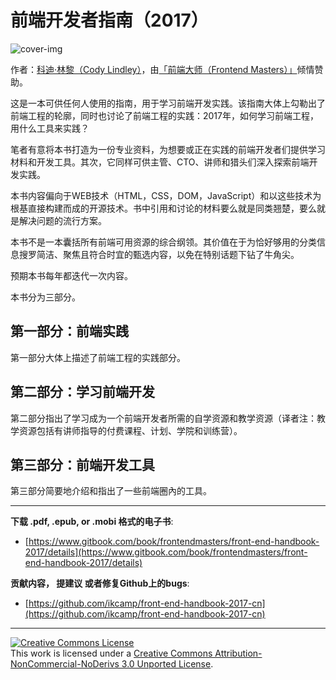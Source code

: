 # 前端开发者指南（2017）

![cover-img](http://frontendmasters.com/books/front-end-handbook/2017/cover.jpg)

作者：[科迪·林黎（Cody Lindley）](http://codylindley.com/)，由[「前端大师（Frontend Masters）」](https://frontendmasters.com/)倾情赞助。

这是一本可供任何人使用的指南，用于学习前端开发实践。该指南大体上勾勒出了前端工程的轮廓，同时也讨论了前端工程的实践：2017年，如何学习前端工程，用什么工具来实践？

笔者有意将本书打造为一份专业资料，为想要或正在实践的前端开发者们提供学习材料和开发工具。其次，它同样可供主管、CTO、讲师和猎头们深入探索前端开发实践。

本书内容偏向于WEB技术（HTML，CSS，DOM，JavaScript）和以这些技术为根基直接构建而成的开源技术。书中引用和讨论的材料要么就是同类翘楚，要么就是解决问题的流行方案。

本书不是一本囊括所有前端可用资源的综合纲领。其价值在于为恰好够用的分类信息搜罗简洁、聚焦且符合时宜的甄选内容，以免在特别话题下钻了牛角尖。

预期本书每年都迭代一次内容。

本书分为三部分。

## 第一部分：前端实践

第一部分大体上描述了前端工程的实践部分。

## 第二部分：学习前端开发

第二部分指出了学习成为一个前端开发者所需的自学资源和教学资源（译者注：教学资源包括有讲师指导的付费课程、计划、学院和训练营）。

## 第三部分：前端开发工具

第三部分简要地介绍和指出了一些前端圈內的工具。

***

**下载 .pdf, .epub, or .mobi 格式的电子书**:

* [https://www.gitbook.com/book/frontendmasters/front-end-handbook-2017/details](https://www.gitbook.com/book/frontendmasters/front-end-handbook-2017/details)

**贡献内容， 提建议 或者修复Github上的bugs**:

* [https://github.com/ikcamp/front-end-handbook-2017-cn](https://github.com/ikcamp/front-end-handbook-2017-cn)

***

<a rel="license" href="http://creativecommons.org/licenses/by-nc-nd/3.0/"><img alt="Creative Commons License" style="border-width:0" src="https://i.creativecommons.org/l/by-nc-nd/3.0/88x31.png" /></a><br />This work is licensed under a <a rel="license" href="http://creativecommons.org/licenses/by-nc-nd/3.0/">Creative Commons Attribution-NonCommercial-NoDerivs 3.0 Unported License</a>.
